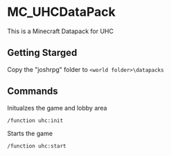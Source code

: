 # MC_UHCDataPack
This is a Minecraft Datapack for UHC

## Getting Starged

Copy the "joshrpg" folder to ``` <world folder>\datapacks ```

## Commands

Initualzes the game and lobby area

```Shell
/function uhc:init
```

Starts the game

```Shell
/function uhc:start
```
